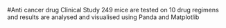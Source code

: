 #Anti cancer drug Clinical Study
249 mice are tested on 10 drug regimens and results are analysed and visualised using Panda and Matplotlib
